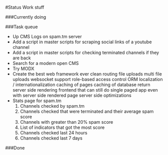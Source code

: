#Status
Work stuff


###Currently doing


###Task queue
* Up CMS Logs on spam.tm server
* Add a script in master scripts for scraping social links of a youtube channel
* Add a script in master scripts for checking terminated channels if they are back
* Search for a modern open CMS
* Try MODX
* Create the best web framework ever
    clean routing
    file uploads
    multi file uploads
    websocket support
    role-based access control
    ORM
    localization / internationalization
    caching of pages
    caching of database return
    server side rendering
    frontend that can still do single paged app even with server side rendered page
    server side optimizations
* Stats page for spam.tm
    1. Channels checked by spam.tm
    2. Channels checked that were terminated and their average spam score
    3. Channels with greater than 20% spam score
    4. List of indicators that got the most score
    5. Channels checked last 24 hours
    6. Channels checked last 7 days


###Done
